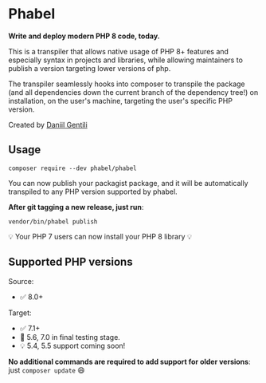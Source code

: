 # Phabel

**Write and deploy modern PHP 8 code, today.**

This is a transpiler that allows native usage of PHP 8+ features and especially syntax in projects and libraries, while allowing maintainers to publish a version targeting lower versions of php.

The transpiler seamlessly hooks into composer to transpile the package (and all dependencies down the current branch of the dependency tree!) on installation, on the user's machine, targeting the user's specific PHP version.

Created by [Daniil Gentili](https://daniil.it)

## Usage

```
composer require --dev phabel/phabel
```

You can now publish your packagist package, and it will be automatically transpiled to any PHP version supported by phabel.  

**After git tagging a new release, just run**:

```
vendor/bin/phabel publish
```

💡 Your PHP 7 users can now install your PHP 8 library 💡

## Supported PHP versions

Source:  
* ✅ 8.0+  

Target:  
* ✅ 7.1+  
* 🐘 5.6, 7.0 in final testing stage.  
* 💡 5.4, 5.5 support coming soon!  

**No additional commands are required to add support for older versions**: just `composer update` 😄



